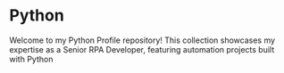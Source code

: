 # Python
Welcome to my Python Profile repository! This collection showcases my expertise as a Senior RPA Developer, featuring automation projects built with Python
